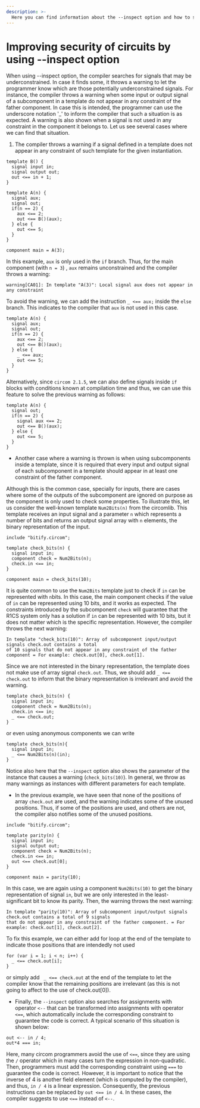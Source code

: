 ```yaml
---
description: >-
  Here you can find information about the --inspect option and how to solve the warnings.
---
```

# Improving security of circuits by using --inspect option 

When using --inspect option, the compiler searches for signals that may be underconstrained. In case it finds some, it throws a warning to let the programmer know which are those potentially underconstrained signals. For instance, the compiler throws a warning when some input or output signal of a subcomponent in a template do not appear in any constraint of the father component. In case this is intended, the programmer can use the underscore notation '_' to inform the compiler that such a situation is as expected. A warning is also shown when a signal is not used in any constraint in the component it belongs to. Let us see several cases where we can find that situation. 

1) The compiler throws a warning if a signal defined in a template does not appear in any constraint of such template for the given instantiation.

```
template B() {
  signal input in;
  signal output out;
  out <== in + 1;
}

template A(n) {
  signal aux;
  signal out;
  if(n == 2) {
    aux <== 2;
    out <== B()(aux);
  } else {
    out <== 5;
  }
}

component main = A(3);
```

In this example, `aux` is only used in the `if` branch. Thus, for the main component (with `n = 3`) , `aux` remains unconstrained and the compiler throws a warning:

```warning[CA01]: In template "A(3)": Local signal aux does not appear in any constraint```

To avoid the warning, we can add the instruction `_ <== aux;` inside the `else` branch. This indicates to the compiler that `aux` is not used in this case.
```
template A(n) {
  signal aux;
  signal out;
  if(n == 2) {
    aux <== 2;
    out <== B()(aux);
  } else {
    _ <== aux;
    out <== 5;
  }
}
```

Alternatively, since `circom 2.1.5`, we can also define signals inside `if` blocks with conditions known at compilation time and thus, we can use this feature to solve the previous warning as follows:

```
template A(n) {
  signal out;
  if(n == 2) {
    signal aux <== 2;
    out <== B()(aux);
  } else {
    out <== 5;
  }
}
```

- Another case where a warning is thrown is when using subcomponents inside a template, since it is required that every input and output signal of each subcomponent in a template should appear in at least one constraint of the father component.

Although this is the common case, specially for inputs, there are cases where some of the outputs of the subcomponent are ignored on purpose as the component is only used to check some properties. To illustrate this, let us consider the well-known template `Num2Bits(n)` from the circomlib. This template receives an input signal and a parameter `n` which represents a number of bits and returns an output signal array with `n` elements, the binary representation of the input. 

```
include "bitify.circom";

template check_bits(n) {
  signal input in;
  component check = Num2Bits(n);
  check.in <== in;
}

component main = check_bits(10);
```

It is quite common to use the `Num2Bits` template just to check if `in` can be represented with `n`bits. In this case, the main component checks if the value of `in` can be represented using 10 bits, and it works as expected. The constraints introduced by the subcomponent `check` will guarantee that the R1CS system only has a solution if `in` can be represented with 10 bits, but it does not matter which is the specific representation. However, the compiler throws the next warning:

```
In template "check_bits(10)": Array of subcomponent input/output signals check.out contains a total 
of 10 signals that do not appear in any constraint of the father component = For example: check.out[0], check.out[1].
```

Since we are not interested in the binary representation, the template does not make use of array signal `check.out`. Thus, we should add `_ <== check.out` to inform that the binary representation is irrelevant and avoid the warning.

```
template check_bits(n) {
  signal input in;
  component check = Num2Bits(n);
  check.in <== in;
  _ <== check.out;
}
```

or even using anonymous components we can write

```
template check_bits(n){
  signal input in;
  _ <== Num2Bits(n)(in);
}
```

Notice also here that the `--inspect` option also shows the parameter of the instance that causes a warning (`check_bits(10)`). In general, we throw as many warnings as instances with different parameters for each template.

- In the previous example, we have seen that none of the positions of array `check.out` are used, and the warning indicates some of the unused positions. Thus, if some of the positions are used, and others are not, the compiler also notifies some of the unused positions. 

```
include "bitify.circom";

template parity(n) {
  signal input in;
  signal output out;
  component check = Num2Bits(n);
  check.in <== in;
  out <== check.out[0];
}

component main = parity(10);
```

In this case, we are again using a component `Num2Bits(10)` to get the binary representation of signal `in`, but we are only interested in the least-significant bit to know its parity. Then, the warning throws the next warning: 

```
In template "parity(10)": Array of subcomponent input/output signals check.out contains a total of 9 signals 
that do not appear in any constraint of the father component. = For example: check.out[1], check.out[2].
```

To fix this example, we can either add for loop at the end of the template to indicate those positions that are intendedly not used

```
for (var i = 1; i < n; i++) {
  _ <== check.out[i];
}
```

or simply add ` _ <== check.out` at the end of the template to let the compiler know that the remaining positions are irrelevant (as this is not going to affect to the use of check.out[0]).

- Finally, the `--inspect` option also searches for assignments with operator `<--` that can be transformed into assignments with operator `<==`, which automatically include the corresponding constraint to guarantee the code is correct. A typical scenario of this situation is shown below:

```
out <-- in / 4;
out*4 === in;
```

Here, many circom programmers avoid the use of `<==`, since they are using the `/` operator which in many cases turn the expression in non-quadratic. Then, programmers must add the corresponding constraint using `===` to guarantee the code is correct. However, it is important to notice that the inverse of 4 is another field element (which is computed by the compiler), and thus, `in / 4` is a linear expression. Consequently, the previous instructions can be replaced by `out <== in / 4`. In these cases, the compiler suggests to use `<==` instead of `<--`.

